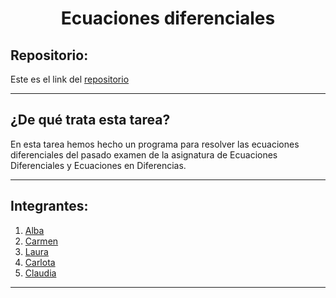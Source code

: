 <h1 align="center">Ecuaciones diferenciales</h1>

<h2>Repositorio:</h2>

Este es el link del [repositorio](https://github.com/claudiaalozano/ecuaciones_diferenciales)

***
<h2>¿De qué trata esta tarea?</h2>
En esta tarea hemos hecho un programa para resolver las ecuaciones diferenciales del pasado examen de la asignatura de Ecuaciones Diferenciales y Ecuaciones en Diferencias.

***
<h2>Integrantes:</h2>

1. [Alba](https://github.com/albabernal03) 
2. [Carmen](https://github.com/carmenm02)
3. [Laura](https://github.com/lauralardies)
4. [Carlota](https://github.com/crltsnch)
5. [Claudia](https://github.com/claudiaalozano)



***
